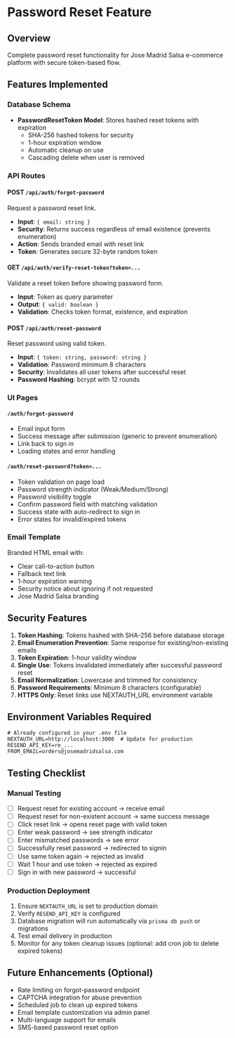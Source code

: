 # Password Reset Feature

## Overview
Complete password reset functionality for Jose Madrid Salsa e-commerce platform with secure token-based flow.

## Features Implemented

### Database Schema
- **PasswordResetToken Model**: Stores hashed reset tokens with expiration
  - SHA-256 hashed tokens for security
  - 1-hour expiration window
  - Automatic cleanup on use
  - Cascading delete when user is removed

### API Routes

#### POST `/api/auth/forgot-password`
Request a password reset link.
- **Input**: `{ email: string }`
- **Security**: Returns success regardless of email existence (prevents enumeration)
- **Action**: Sends branded email with reset link
- **Token**: Generates secure 32-byte random token

#### GET `/api/auth/verify-reset-token?token=...`
Validate a reset token before showing password form.
- **Input**: Token as query parameter
- **Output**: `{ valid: boolean }`
- **Validation**: Checks token format, existence, and expiration

#### POST `/api/auth/reset-password`
Reset password using valid token.
- **Input**: `{ token: string, password: string }`
- **Validation**: Password minimum 8 characters
- **Security**: Invalidates all user tokens after successful reset
- **Password Hashing**: bcrypt with 12 rounds

### UI Pages

#### `/auth/forgot-password`
- Email input form
- Success message after submission (generic to prevent enumeration)
- Link back to sign in
- Loading states and error handling

#### `/auth/reset-password?token=...`
- Token validation on page load
- Password strength indicator (Weak/Medium/Strong)
- Password visibility toggle
- Confirm password field with matching validation
- Success state with auto-redirect to sign in
- Error states for invalid/expired tokens

### Email Template
Branded HTML email with:
- Clear call-to-action button
- Fallback text link
- 1-hour expiration warning
- Security notice about ignoring if not requested
- Jose Madrid Salsa branding

## Security Features

1. **Token Hashing**: Tokens hashed with SHA-256 before database storage
2. **Email Enumeration Prevention**: Same response for existing/non-existing emails
3. **Token Expiration**: 1-hour validity window
4. **Single Use**: Tokens invalidated immediately after successful password reset
5. **Email Normalization**: Lowercase and trimmed for consistency
6. **Password Requirements**: Minimum 8 characters (configurable)
7. **HTTPS Only**: Reset links use NEXTAUTH_URL environment variable

## Environment Variables Required

```env
# Already configured in your .env file
NEXTAUTH_URL=http://localhost:3000  # Update for production
RESEND_API_KEY=re_...
FROM_EMAIL=orders@josemadridsalsa.com
```

## Testing Checklist

### Manual Testing
- [ ] Request reset for existing account → receive email
- [ ] Request reset for non-existent account → same success message
- [ ] Click reset link → opens reset page with valid token
- [ ] Enter weak password → see strength indicator
- [ ] Enter mismatched passwords → see error
- [ ] Successfully reset password → redirected to signin
- [ ] Use same token again → rejected as invalid
- [ ] Wait 1 hour and use token → rejected as expired
- [ ] Sign in with new password → successful

### Production Deployment
1. Ensure `NEXTAUTH_URL` is set to production domain
2. Verify `RESEND_API_KEY` is configured
3. Database migration will run automatically via `prisma db push` or migrations
4. Test email delivery in production
5. Monitor for any token cleanup issues (optional: add cron job to delete expired tokens)

## Future Enhancements (Optional)
- Rate limiting on forgot-password endpoint
- CAPTCHA integration for abuse prevention
- Scheduled job to clean up expired tokens
- Email template customization via admin panel
- Multi-language support for emails
- SMS-based password reset option
